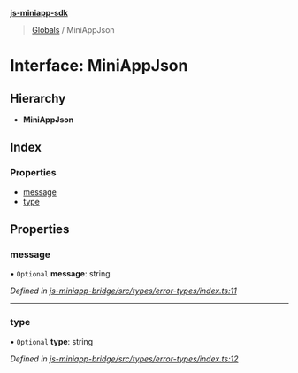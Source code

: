 **[js-miniapp-sdk](../README.md)**

> [Globals](../README.md) / MiniAppJson

# Interface: MiniAppJson

## Hierarchy

* **MiniAppJson**

## Index

### Properties

* [message](miniappjson.md#message)
* [type](miniappjson.md#type)

## Properties

### message

• `Optional` **message**: string

*Defined in [js-miniapp-bridge/src/types/error-types/index.ts:11](https://github.com/rakutentech/js-miniapp/blob/d1182bf/js-miniapp-bridge/src/types/error-types/index.ts#L11)*

___

### type

• `Optional` **type**: string

*Defined in [js-miniapp-bridge/src/types/error-types/index.ts:12](https://github.com/rakutentech/js-miniapp/blob/d1182bf/js-miniapp-bridge/src/types/error-types/index.ts#L12)*

